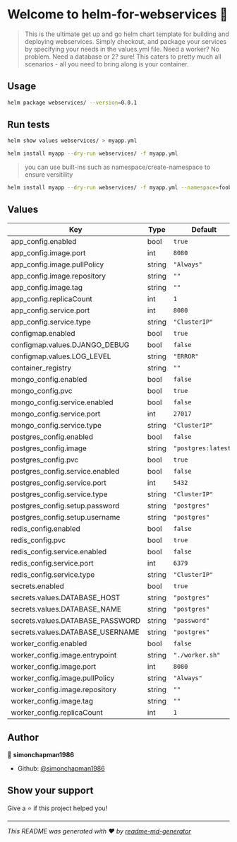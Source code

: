 # Welcome to helm-for-webservices 👋

> This is the ultimate get up and go helm chart template for building and deploying webservices. Simply checkout, and package your services by specifying your needs in the values.yml file. Need a worker? No problem. Need a database or 2? sure! This caters to pretty much all scenarios - all you need to bring along is your container.


## Usage

```sh
helm package webservices/ --version=0.0.1
```

## Run tests

```sh
helm show values webservices/ > myapp.yml
```

```sh
helm install myapp --dry-run webservices/ -f myapp.yml
```

> you can use built-ins such as namespace/create-namespace to ensure versitility
```sh
helm install myapp --dry-run webservices/ -f myapp.yml --namespace=foobar --create-namespace
```

## Values

| Key | Type | Default | Description |
|-----|------|---------|-------------|
| app_config.enabled | bool | `true` |  |
| app_config.image.port | int | `8080` |  |
| app_config.image.pullPolicy | string | `"Always"` |  |
| app_config.image.repository | string | `""` |  |
| app_config.image.tag | string | `""` |  |
| app_config.replicaCount | int | `1` |  |
| app_config.service.port | int | `8080` |  |
| app_config.service.type | string | `"ClusterIP"` |  |
| configmap.enabled | bool | `true` |  |
| configmap.values.DJANGO_DEBUG | bool | `false` |  |
| configmap.values.LOG_LEVEL | string | `"ERROR"` |  |
| container_registry | string | `""` |  |
| mongo_config.enabled | bool | `false` |  |
| mongo_config.pvc | bool | `true` |  |
| mongo_config.service.enabled | bool | `false` |  |
| mongo_config.service.port | int | `27017` |  |
| mongo_config.service.type | string | `"ClusterIP"` |  |
| postgres_config.enabled | bool | `false` |  |
| postgres_config.image | string | `"postgres:latest"` |  |
| postgres_config.pvc | bool | `true` |  |
| postgres_config.service.enabled | bool | `false` |  |
| postgres_config.service.port | int | `5432` |  |
| postgres_config.service.type | string | `"ClusterIP"` |  |
| postgres_config.setup.password | string | `"postgres"` |  |
| postgres_config.setup.username | string | `"postgres"` |  |
| redis_config.enabled | bool | `false` |  |
| redis_config.pvc | bool | `true` |  |
| redis_config.service.enabled | bool | `false` |  |
| redis_config.service.port | int | `6379` |  |
| redis_config.service.type | string | `"ClusterIP"` |  |
| secrets.enabled | bool | `true` |  |
| secrets.values.DATABASE_HOST | string | `"postgres"` |  |
| secrets.values.DATABASE_NAME | string | `"postgres"` |  |
| secrets.values.DATABASE_PASSWORD | string | `"password"` |  |
| secrets.values.DATABASE_USERNAME | string | `"postgres"` |  |
| worker_config.enabled | bool | `false` |  |
| worker_config.image.entrypoint | string | `"./worker.sh"` |  |
| worker_config.image.port | int | `8080` |  |
| worker_config.image.pullPolicy | string | `"Always"` |  |
| worker_config.image.repository | string | `""` |  |
| worker_config.image.tag | string | `""` |  |
| worker_config.replicaCount | int | `1` |  |


## Author

👤 **simonchapman1986**

* Github: [@simonchapman1986](https://github.com/simonchapman1986)

## Show your support

Give a ⭐️ if this project helped you!


***
_This README was generated with ❤️ by [readme-md-generator](https://github.com/kefranabg/readme-md-generator)_